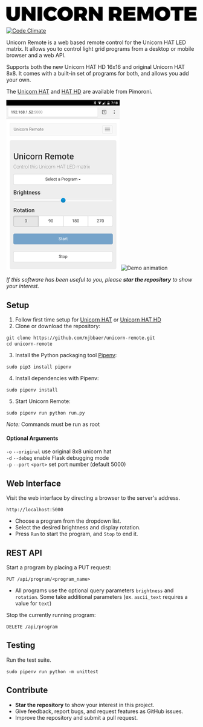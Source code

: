 ![Unicorn Remote Logo](media/logo.png)

[![Code Climate](https://codeclimate.com/github/njbbaer/unicorn-remote/badges/gpa.svg)](https://codeclimate.com/github/njbbaer/unicorn-remote)

Unicorn Remote is a web based remote control for the Unicorn HAT LED matrix. It allows you to control light grid programs from a desktop or mobile browser and a web API.

Supports both the new Unicorn HAT HD 16x16 and original Unicorn HAT 8x8. It comes with a built-in set of programs for both, and allows you add your own.

The [Unicorn HAT](https://shop.pimoroni.com/products/unicorn-hat) and [HAT HD](https://shop.pimoroni.com/products/unicorn-hat-hd) are available from Pimoroni.


![Web UI screenshot](media/webui_screenshot.png) ![Demo animation](media/demo_animation.gif)


*If this software has been useful to you, please **star the repository** to show your interest.*


## Setup
1. Follow first time setup for [Unicorn HAT](https://github.com/pimoroni/unicorn-hat) or [Unicorn HAT HD](https://github.com/pimoroni/unicorn-hat-hd)
2. Clone or download the repository:
```
git clone https://github.com/njbbaer/unicorn-remote.git
cd unicorn-remote
```

3. Install the Python packaging tool [Pipenv](https://docs.pipenv.org/):
```
sudo pip3 install pipenv
```

4. Install dependencies with Pipenv:
```
sudo pipenv install
```

5. Start Unicorn Remote:
```
sudo pipenv run python run.py
```

*Note:* Commands must be run as root

#### Optional Arguments
`-o` `--original` use original 8x8 unicorn hat  
`-d` `--debug` enable Flask debugging mode  
`-p` `--port` `<port>` set port number (default 5000)



## Web Interface
Visit the web interface by directing a browser to the server's address.
```
http://localhost:5000
```

* Choose a program from the dropdown list.
* Select the desired brightness and display rotation.
* Press `Run` to start the program, and `Stop` to end it.


## REST API
Start a program by placing a PUT request:
```
PUT /api/program/<program_name>
```
* All programs use the optional query parameters `brightness` and `rotation`. Some take additional parameters (ex. `ascii_text` requires a value for `text`)

Stop the currently running program:
```
DELETE /api/program
```


## Testing
Run the test suite.
```
sudo pipenv run python -m unittest
```


## Contribute
* **Star the repository** to show your interest in this project.
* Give feedback, report bugs, and request features as GitHub issues.
* Improve the repository and submit a pull request.
